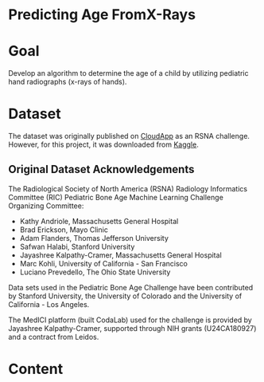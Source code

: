 # Predicting Age FromX-Rays

# Goal
Develop an algorithm to determine the age of a child by utilizing pediatric hand radiographs (x-rays of hands). 

# Dataset
The dataset was originally published on [CloudApp](http://rsnachallenges.cloudapp.net/competitions/4) as an RSNA challenge. However, for this project, it was downloaded from [Kaggle](https://www.kaggle.com/kmader/rsna-bone-age/data).
## Original Dataset Acknowledgements
The Radiological Society of North America (RSNA) Radiology Informatics Committee (RIC) Pediatric Bone Age Machine Learning Challenge Organizing Committee: 
* Kathy Andriole, Massachusetts General Hospital
* Brad Erickson, Mayo Clinic
* Adam Flanders, Thomas Jefferson University
* Safwan Halabi, Stanford University
* Jayashree Kalpathy-Cramer, Massachusetts General Hospital
* Marc Kohli, University of California - San Francisco
* Luciano Prevedello, The Ohio State University

Data sets used in the Pediatric Bone Age Challenge have been contributed by Stanford University, the University of Colorado and the University of California - Los Angeles. 

The MedICI platform (built CodaLab) used for the challenge is provided by Jayashree Kalpathy-Cramer, supported through NIH grants (U24CA180927) and a contract from Leidos.

# Content
